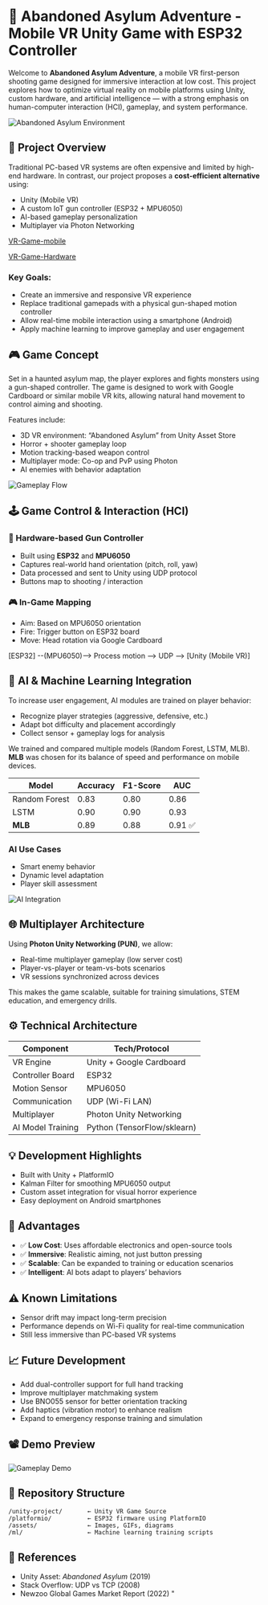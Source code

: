 # 🧠 Abandoned Asylum Adventure - Mobile VR Unity Game with ESP32 Controller

Welcome to **Abandoned Asylum Adventure**, a mobile VR first-person shooting game designed for immersive interaction at low cost. This project explores how to optimize virtual reality on mobile platforms using Unity, custom hardware, and artificial intelligence — with a strong emphasis on human-computer interaction (HCI), gameplay, and system performance.

![Abandoned Asylum Environment](assets/asylum_map.jpg)

## 🎯 Project Overview

Traditional PC-based VR systems are often expensive and limited by high-end hardware. In contrast, our project proposes a **cost-efficient alternative** using:

- Unity (Mobile VR)
- A custom IoT gun controller (ESP32 + MPU6050)
- AI-based gameplay personalization
- Multiplayer via Photon Networking

[VR-Game-mobile](https://github.com/dinhtanloc/Horor-FPS-VR-Mobile-game) 

[VR-Game-Hardware](https://github.com/dinhtanloc/Using-MPU-and-ESP32-to-make-AutoGun-for-VR-mobile-game) 

### Key Goals:
- Create an immersive and responsive VR experience
- Replace traditional gamepads with a physical gun-shaped motion controller
- Allow real-time mobile interaction using a smartphone (Android)
- Apply machine learning to improve gameplay and user engagement

## 🎮 Game Concept

Set in a haunted asylum map, the player explores and fights monsters using a gun-shaped controller. The game is designed to work with Google Cardboard or similar mobile VR kits, allowing natural hand movement to control aiming and shooting.

Features include:
- 3D VR environment: “Abandoned Asylum” from Unity Asset Store
- Horror + shooter gameplay loop
- Motion tracking-based weapon control
- Multiplayer mode: Co-op and PvP using Photon
- AI enemies with behavior adaptation

![Gameplay Flow](assets/gameplay_flow.png)

## 🕹️ Game Control & Interaction (HCI)

### 🔫 Hardware-based Gun Controller
- Built using **ESP32** and **MPU6050**
- Captures real-world hand orientation (pitch, roll, yaw)
- Data processed and sent to Unity using UDP protocol
- Buttons map to shooting / interaction

### 🎮 In-Game Mapping
- Aim: Based on MPU6050 orientation
- Fire: Trigger button on ESP32 board
- Move: Head rotation via Google Cardboard

[ESP32] --(MPU6050)--> Process motion --> UDP --> [Unity (Mobile VR)]

## 🤖 AI & Machine Learning Integration

To increase user engagement, AI modules are trained on player behavior:

* Recognize player strategies (aggressive, defensive, etc.)
* Adapt bot difficulty and placement accordingly
* Collect sensor + gameplay logs for analysis

We trained and compared multiple models (Random Forest, LSTM, MLB). **MLB** was chosen for its balance of speed and performance on mobile devices.

| Model         | Accuracy | F1-Score | AUC    |
| ------------- | -------- | -------- | ------ |
| Random Forest | 0.83     | 0.80     | 0.86   |
| LSTM          | 0.90     | 0.90     | 0.93   |
| **MLB**       | 0.89     | 0.88     | 0.91 ✅ |

### AI Use Cases

* Smart enemy behavior
* Dynamic level adaptation
* Player skill assessment

![AI Integration](assets/ai_pipeline.png)

## 🌐 Multiplayer Architecture

Using **Photon Unity Networking (PUN)**, we allow:

* Real-time multiplayer gameplay (low server cost)
* Player-vs-player or team-vs-bots scenarios
* VR sessions synchronized across devices

This makes the game scalable, suitable for training simulations, STEM education, and emergency drills.

## ⚙️ Technical Architecture

| Component         | Tech/Protocol               |
| ----------------- | --------------------------- |
| VR Engine         | Unity + Google Cardboard    |
| Controller Board  | ESP32                       |
| Motion Sensor     | MPU6050                     |
| Communication     | UDP (Wi-Fi LAN)             |
| Multiplayer       | Photon Unity Networking     |
| AI Model Training | Python (TensorFlow/sklearn) |

## 💡 Development Highlights

* Built with Unity + PlatformIO
* Kalman Filter for smoothing MPU6050 output
* Custom asset integration for visual horror experience
* Easy deployment on Android smartphones

## 🚀 Advantages

* ✅ **Low Cost**: Uses affordable electronics and open-source tools
* ✅ **Immersive**: Realistic aiming, not just button pressing
* ✅ **Scalable**: Can be expanded to training or education scenarios
* ✅ **Intelligent**: AI bots adapt to players’ behaviors

## ⚠️ Known Limitations

* Sensor drift may impact long-term precision
* Performance depends on Wi-Fi quality for real-time communication
* Still less immersive than PC-based VR systems

## 📈 Future Development

* Add dual-controller support for full hand tracking
* Improve multiplayer matchmaking system
* Use BNO055 sensor for better orientation tracking
* Add haptics (vibration motor) to enhance realism
* Expand to emergency response training and simulation

## 📽️ Demo Preview

![Gameplay Demo](gif/demo.gif)


## 📂 Repository Structure

```
/unity-project/       ← Unity VR Game Source
/platformio/          ← ESP32 firmware using PlatformIO
/assets/              ← Images, GIFs, diagrams
/ml/                  ← Machine learning training scripts
```

## 🧩 References

* Unity Asset: *Abandoned Asylum* (2019)
* Stack Overflow: UDP vs TCP (2008)
* Newzoo Global Games Market Report (2022)
  "




